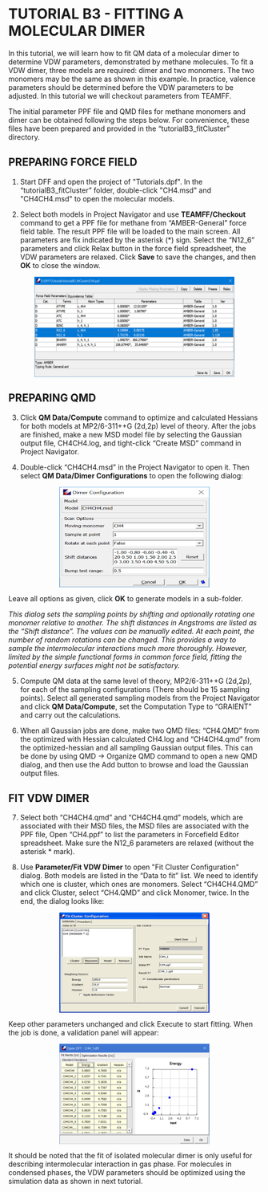 # TUTORIAL B3 - FITTING A MOLECULAR DIMER

In this tutorial, we will learn how to fit QM data of a molecular dimer to determine VDW parameters, demonstrated by methane molecules. To fit a VDW dimer, three models are required: dimer and two monomers. The two monomers may be the same as shown in this example. In practice, valence parameters should be determined before the VDW parameters to be adjusted. In this tutorial we will checkout parameters from TEAMFF.

The initial parameter PPF file and QMD files for methane monomers and dimer can be obtained following the steps below. For convenience, these files have been prepared and provided in the “tutorialB3_fitCluster” directory.

## PREPARING FORCE FIELD
1.	Start DFF and open the project of "Tutorials.dpf". In the “tutorialB3_fitCluster” folder, double-click "CH4.msd" and "CH4CH4.msd" to open the molecular models. 

2.	Select both models in Project Navigator and use **TEAMFF/Checkout** command to get a PPF file for methane from “AMBER-General” force field table. The result PPF file will be loaded to the main screen. All parameters are fix indicated by the asterisk (*) sign. Select the “N12_6” parameters and click Relax button in the force field spreadsheet, the VDW parameters are relaxed. Click **Save** to save the changes, and then **OK** to close the window.
 
<img src="./image.png" 
    alt="alt text" 
    width="400" height="200"
    style="display: block; margin: 0 auto" />

## PREPARING QMD

3.	Click **QM Data/Compute** command to optimize and calculated Hessians for both models at MP2/6-311++G (2d,2p) level of theory. After the jobs are finished, make a new MSD model file by selecting the Gaussian output file, CH4CH4.log, and tight-click “Create MSD” command in Project Navigator.

4.	Double-click “CH4CH4.msd” in the Project Navigator to open it. Then select **QM Data/Dimer Configurations** to open the following dialog:
 
<img src="./image-1.png" 
    alt="alt text" 
    width="300" height="200"
    style="display: block; margin: 0 auto" />


Leave all options as given, click **OK** to generate models in a sub-folder.

*This dialog sets the sampling points by shifting and optionally rotating one monomer relative to another. The shift distances in Angstroms are listed as the “Shift distance”. The values can be manually edited. At each point, the number of random rotations can be changed. This provides a way to sample the intermolecular interactions much more thoroughly. However, limited by the simple functional forms in common force field, fitting the potential energy surfaces might not be satisfactory.*

5.	Compute QM data at the same level of theory, MP2/6-311++G (2d,2p), for each of the sampling configurations (There should be 15 sampling points). Select all generated sampling models from the Project Navigator and click **QM Data/Compute**, set the Computation Type to “GRAIENT” and carry out the calculations. 

6.	When all Gaussian jobs are done, make two QMD files: “CH4.QMD” from the optimized with Hessian calculated CH4.log and “CH4CH4.qmd” from the optimized-hessian and all sampling Gaussian output files. This can be done by using QMD → Organize QMD command to open a new QMD dialog, and then use the Add button to browse and load the Gaussian output files. 

## FIT VDW DIMER
7.	Select both “CH4CH4.qmd” and “CH4CH4.qmd” models, which are associated with their MSD files, the MSD files are associated with the PPF file, Open “CH4.ppf” to list the parameters in Forcefield Editor spreadsheet. Make sure the N12_6 parameters are relaxed (without the asterisk * mark). 

8.	Use **Parameter/Fit VDW Dimer** to open "Fit Cluster Configuration" dialog. Both models are listed in the “Data to fit” list. We need to identify which one is cluster, which ones are monomers. Select “CH4CH4.QMD” and click Cluster, select “CH4.QMD” and click Monomer, twice. In the end, the dialog looks like:

<img src="./image-2.png" 
    alt="alt text" 
    width="300" height="200"
    style="display: block; margin: 0 auto" />

Keep other parameters unchanged and click Execute to start fitting. When the job is done, a validation panel will appear:

<img src="./image-3.png" 
    alt="alt text" 
    width="300" height="200"
    style="display: block; margin: 0 auto" />


It should be noted that the fit of isolated molecular dimer is only useful for describing intermolecular interaction in gas phase. For molecules in condensed phases, the VDW parameters should be optimized using the simulation data as shown in next tutorial.

